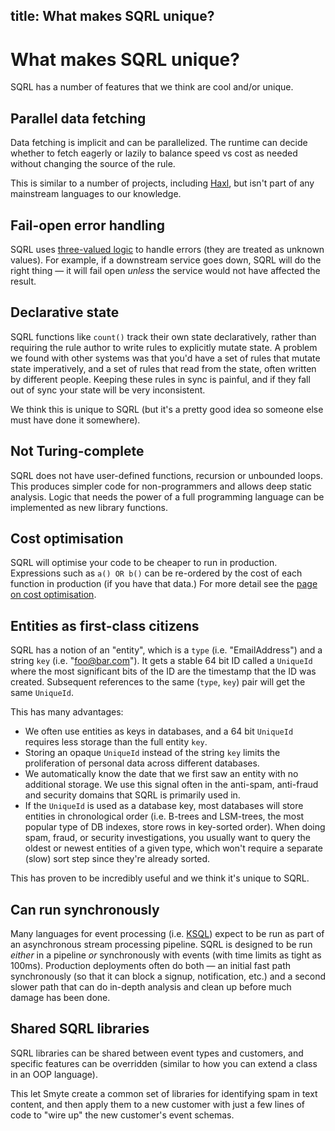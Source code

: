 ## title: What makes SQRL unique?

# What makes SQRL unique?

SQRL has a number of features that we think are cool and/or unique.

## Parallel data fetching

Data fetching is implicit and can be parallelized. The runtime can decide whether to fetch eagerly or lazily to balance speed vs cost as needed without changing the source of the rule.

This is similar to a number of projects, including [Haxl](https://github.com/facebook/Haxl), but isn't part of any mainstream languages to our knowledge.

## Fail-open error handling

SQRL uses [three-valued logic](https://en.wikipedia.org/wiki/Three-valued_logic) to handle errors (they are treated as unknown values). For example, if a downstream service goes down, SQRL will do the right thing — it will fail open _unless_ the service would not have affected the result.

## Declarative state

SQRL functions like `count()` track their own state declaratively, rather than requiring the rule author to write rules to explicitly mutate state. A problem we found with other systems was that you'd have a set of rules that mutate state imperatively, and a set of rules that read from the state, often written by different people. Keeping these rules in sync is painful, and if they fall out of sync your state will be very inconsistent.

We think this is unique to SQRL (but it's a pretty good idea so someone else must have done it somewhere).

## Not Turing-complete

SQRL does not have user-defined functions, recursion or unbounded loops. This produces simpler code for non-programmers and allows deep static analysis. Logic that needs the power of a full programming language can be implemented as new library functions.

## Cost optimisation

SQRL will optimise your code to be cheaper to run in production. Expressions such as `a() OR b()` can be re-ordered by the cost of each function in production (if you have that data.) For more detail see the [page on cost optimisation](language/cost.html).

## Entities as first-class citizens

SQRL has a notion of an "entity", which is a `type` (i.e. "EmailAddress") and a string `key` (i.e. "foo@bar.com"). It gets a stable 64 bit ID called a `UniqueId` where the most significant bits of the ID are the timestamp that the ID was created. Subsequent references to the same (`type`, `key`) pair will get the same `UniqueId`.

This has many advantages:

- We often use entities as keys in databases, and a 64 bit `UniqueId` requires less storage than the full entity `key`.
- Storing an opaque `UniqueId` instead of the string `key` limits the proliferation of personal data across different databases.
- We automatically know the date that we first saw an entity with no additional storage. We use this signal often in the anti-spam, anti-fraud and security domains that SQRL is primarily used in.
- If the `UniqueId` is used as a database key, most databases will store entities in chronological order (i.e. B-trees and LSM-trees, the most popular type of DB indexes, store rows in key-sorted order). When doing spam, fraud, or security investigations, you usually want to query the oldest or newest entities of a given type, which won't require a separate (slow) sort step since they're already sorted.

This has proven to be incredibly useful and we think it's unique to SQRL.

## Can run synchronously

Many languages for event processing (i.e. [KSQL](https://www.confluent.io/product/ksql/)) expect to be run as part of an asynchronous stream processing pipeline. SQRL is designed to be run _either_ in a pipeline _or_ synchronously with events (with time limits as tight as 100ms). Production deployments often do both — an initial fast path synchronously (so that it can block a signup, notification, etc.) and a second slower path that can do in-depth analysis and clean up before much damage has been done.

## Shared SQRL libraries

SQRL libraries can be shared between event types and customers, and specific features can be overridden (similar to how you can extend a class in an OOP language).

This let Smyte create a common set of libraries for identifying spam in text content, and then apply them to a new customer with just a few lines of code to "wire up" the new customer's event schemas.
